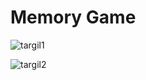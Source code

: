 # Memory Game

![targil1](https://user-images.githubusercontent.com/57193257/118888199-0502a800-b904-11eb-9e11-597e3604db36.PNG)

![targil2](https://user-images.githubusercontent.com/57193257/118888371-3da28180-b904-11eb-84c8-857b47f35c09.PNG)
